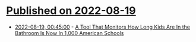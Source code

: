 # [Published on 2022-08-19](index.md)

* [2022-08-19, 00:45:00](https://news.slashdot.org/story/22/08/18/2031254/a-tool-that-monitors-how-long-kids-are-in-the-bathroom-is-now-in-1000-american-schools?utm_source=rss1.0mainlinkanon&utm_medium=feed) - [A Tool That Monitors How Long Kids Are In the Bathroom Is Now In 1,000 American Schools](https://news.slashdot.org/story/22/08/18/2031254/a-tool-that-monitors-how-long-kids-are-in-the-bathroom-is-now-in-1000-american-schools?utm_source=rss1.0mainlinkanon&utm_medium=feed)
